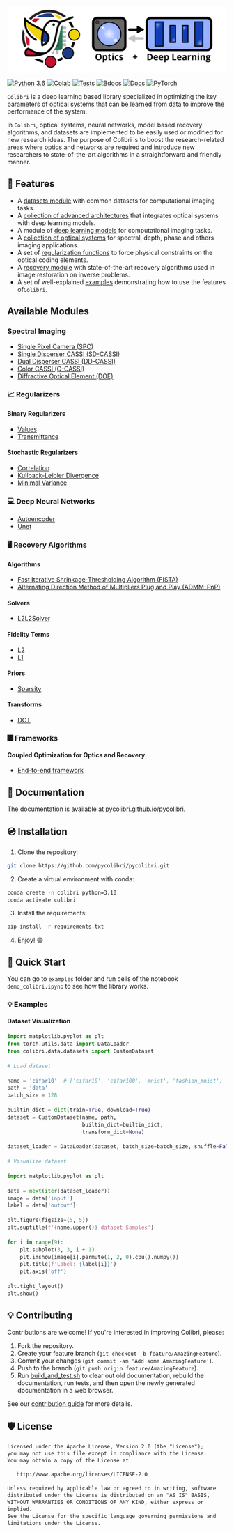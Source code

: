 ﻿<div style="display:flex;">
  <img src="docs/source/figures/colibri-banner.svg" alt="colibri-banner-full" style="width:100%;margin-left:auto;marging-right:auto;">
</div>

[![Python 3.6](https://img.shields.io/badge/python-3.10-blue.svg)](https://www.python.org/downloads/release/python-3100/)
[![Colab](https://colab.research.google.com/assets/colab-badge.svg)](https://colab.research.google.com/github/pycolibri/pycolibri/blob/main/main.ipynb)
[![Tests](https://img.shields.io/badge/Tests-Passing-dgreen)](https://github.com/pycolibri/pycolibri/actions/workflows/test.yml)
[![Bdocs](https://img.shields.io/badge/Build_docs-Passing-dgreen)](https://github.com/pycolibri/pycolibri/actions/workflows/documentation.yml)
[![Docs](https://img.shields.io/badge/Colibri%20docs-8A2BE2)](https://github.com/pycolibri/pycolibri)
![PyTorch](https://img.shields.io/badge/PyTorch-%23EE4C2C.svg?logo=PyTorch&logoColor=white)

``Colibri`` is a deep learning based library specialized in optimizing the key parameters of optical systems that can be learned from data to improve the performance of the system. 

In ``Colibri``, optical systems, neural networks, model based recovery algorithms, and datasets are implemented to be easily used or modified for new research ideas. The purpose of Colibri is to boost the research-related areas where optics and networks are required and introduce new researchers to state-of-the-art algorithms in a straightforward and friendly manner.

## 🧰 Features

* A [datasets module](https://pycolibri.github.io/pycolibri/datasets.html) with common datasets for computational imaging tasks.
* A [collection of advanced architectures](https://pycolibri.github.io/pycolibri/architectures.html) that integrates optical systems with deep learning models.
* A module of [deep learning models](https://pycolibri.github.io/pycolibri/models.html)  for computational imaging tasks.
* A [collection of optical systems](https://pycolibri.github.io/pycolibri/optics.html) for spectral, depth, phase and others imaging applications.
* A set of [regularization functions](https://pycolibri.github.io/pycolibri/regularizers.html) to force physical constraints on the optical coding elements.
* A [recovery module](https://pycolibri.github.io/pycolibri/recovery.html) with state-of-the-art recovery algorithms used in image restoration on inverse problems.
* A set of well-explained [examples](https://pycolibri.github.io/pycolibri/auto_examples/index.html) demonstrating how to use the features of``Colibri``.


## Available Modules

 ### Spectral Imaging

- [Single Pixel Camera (SPC)](https://pycolibri.github.io/pycolibri/stubs/colibri.optics.spc.SPC.html)
- [Single Disperser CASSI (SD-CASSI)](https://pycolibri.github.io/pycolibri/stubs/colibri.optics.cassi.SD_CASSI.html#colibri.optics.cassi.SD_CASSI)
- [Dual Disperser CASSI (DD-CASSI)](https://pycolibri.github.io/pycolibri/stubs/colibri.optics.cassi.DD_CASSI.html)
- [Color CASSI (C-CASSI)](https://pycolibri.github.io/pycolibri/stubs/colibri.optics.cassi.C_CASSI.html)
- [Diffractive Optical Element (DOE)](https://pycolibri.github.io/pycolibri/stubs/colibri.optics.doe.SingleDOESpectral.html)

### 📈 **Regularizers**

#### Binary Regularizers

- [Values](https://pycolibri.github.io/pycolibri/stubs/colibri.regularizers.Reg_Binary.html#colibri.regularizers.Reg_Binary)
- [Transmittance](https://pycolibri.github.io/pycolibri/stubs/colibri.regularizers.Reg_Transmittance.html#colibri.regularizers.Reg_Transmittance)

#### Stochastic Regularizers

- [Correlation](https://pycolibri.github.io/pycolibri/stubs/colibri.regularizers.Correlation.html#colibri.regularizers.Correlation)
- [Kullback-Leibler Divergence](https://pycolibri.github.io/pycolibri/stubs/colibri.regularizers.KLGaussian.html#colibri.regularizers.KLGaussian)
- [Minimal Variance](https://pycolibri.github.io/pycolibri/stubs/colibri.regularizers.MinVariance.html#colibri.regularizers.MinVariance)

### 💻️ **Deep Neural Networks**

- [Autoencoder](https://pycolibri.github.io/pycolibri/models.html)
- [Unet](https://pycolibri.github.io/pycolibri/models.html)

### 🖥 **Recovery Algorithms**

#### Algorithms

- [Fast Iterative Shrinkage-Thresholding Algorithm (FISTA)](https://pycolibri.github.io/pycolibri/recovery.html)
- [Alternating Direction Method of Multipliers Plug and Play (ADMM-PnP)](https://pycolibri.github.io/pycolibri/stubs/colibri.recovery.pnp.PnP_ADMM.html#colibri.recovery.pnp.PnP_ADMM)

#### Solvers

- [L2L2Solver](https://pycolibri.github.io/pycolibri/stubs/colibri.recovery.solvers.core.L2L2Solver.html#colibri.recovery.solvers.core.L2L2Solver)

#### Fidelity Terms

- [L2](https://pycolibri.github.io/pycolibri/stubs/colibri.recovery.terms.fidelity.L2.html#colibri.recovery.terms.fidelity.L2)
- [L1](https://pycolibri.github.io/pycolibri/stubs/colibri.recovery.terms.fidelity.L1.html#colibri.recovery.terms.fidelity.L1)

#### Priors

- [Sparsity](https://pycolibri.github.io/pycolibri/stubs/colibri.recovery.terms.prior.Sparsity.html#colibri.recovery.terms.prior.Sparsity)

#### Transforms

- [DCT](https://pycolibri.github.io/pycolibri/stubs/colibri.recovery.terms.transforms.DCT2D.html#colibri.recovery.terms.transforms.DCT2D)

### 🎆 **Frameworks**

#### Coupled Optimization for Optics and Recovery 

- [End-to-end framework](https://pycolibri.github.io/pycolibri/stubs/colibri.misc.e2e.E2E.html#colibri.misc.e2e.E2E)



## 📑 Documentation

The documentation is available at [pycolibri.github.io/pycolibri](https://pycolibri.github.io/pycolibri/).

## 💿 Installation

1. Clone the repository:

```bash
git clone https://github.com/pycolibri/pycolibri.git
```

2. Create a virtual environment with conda:

```bash
conda create -n colibri python=3.10
conda activate colibri
```

3. Install the requirements:

```bash
pip install -r requirements.txt
```

4. Enjoy! 😄

## 🚀 Quick Start

You can go to ``examples`` folder and run cells of the notebook ``demo_colibri.ipynb`` to see how the library works.

### 💡 Examples

#### Dataset Visualization

```python
import matplotlib.pyplot as plt
from torch.utils.data import DataLoader
from colibri.data.datasets import CustomDataset

# Load dataset

name = 'cifar10'  # ['cifar10', 'cifar100', 'mnist', 'fashion_mnist', 'cave']
path = 'data'
batch_size = 128

builtin_dict = dict(train=True, download=True)
dataset = CustomDataset(name, path,
                        builtin_dict=builtin_dict,
                        transform_dict=None)

dataset_loader = DataLoader(dataset, batch_size=batch_size, shuffle=False, num_workers=0)

# Visualize dataset

import matplotlib.pyplot as plt

data = next(iter(dataset_loader))
image = data['input']
label = data['output']

plt.figure(figsize=(5, 5))
plt.suptitle(f'{name.upper()} dataset Samples')

for i in range(9):
    plt.subplot(3, 3, i + 1)
    plt.imshow(image[i].permute(1, 2, 0).cpu().numpy())
    plt.title(f'Label: {label[i]}')
    plt.axis('off')

plt.tight_layout()
plt.show()

```




## 💡 Contributing

Contributions are welcome! If you're interested in improving Colibri, please:

1. Fork the repository.
2. Create your feature branch (``git checkout -b feature/AmazingFeature``).
3. Commit your changes (``git commit -am 'Add some AmazingFeature'``).
4. Push to the branch (``git push origin feature/AmazingFeature``).
5. Run [build_and_test.sh](https://github.com/pycolibri/pycolibri/blob/150-readme-%2B-index/quick_validation.sh) to clear out old documentation, rebuild the documentation, run tests, and then open the newly generated documentation in a web browser.

See our [contribution guide](https://pycolibri.github.io/pycolibri/contributing.html) for more details.

## 🛡️ License

```
Licensed under the Apache License, Version 2.0 (the "License");
you may not use this file except in compliance with the License.
You may obtain a copy of the License at

   http://www.apache.org/licenses/LICENSE-2.0

Unless required by applicable law or agreed to in writing, software
distributed under the License is distributed on an "AS IS" BASIS,
WITHOUT WARRANTIES OR CONDITIONS OF ANY KIND, either express or implied.
See the License for the specific language governing permissions and
limitations under the License.
```
